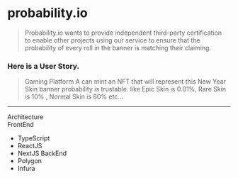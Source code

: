 # probability.io
> Probability.io wants to provide independent third-party certification   
to enable other projects using our service to ensure that the probability of every roll in the banner is matching their claiming.   

### Here is a User Story.   
> Gaming Platform A can mint an NFT that will represent this New Year Skin banner probability is trustable. 
like Epic Skin is 0.01%, Rare Skin is 10% , Normal Skin is 60% etc...    

---
Architecture   
FrontEnd
* TypeScript
* ReactJS
* NextJS
BackEnd
* Polygon
* Infura
